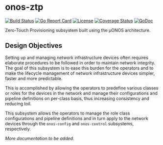 # onos-ztp
[![Build Status](https://travis-ci.org/onosproject/onos-ztp.svg?branch=master)](https://travis-ci.org/onosproject/onos-ztp)
[![Go Report Card](https://goreportcard.com/badge/github.com/onosproject/onos-ztp)](https://goreportcard.com/report/github.com/onosproject/onos-ztp)
[![License](https://img.shields.io/badge/License-Apache%202.0-blue.svg)](https://github.com/gojp/goreportcard/blob/master/LICENSE)
[![Coverage Status](https://img.shields.io/coveralls/github/onosproject/onos-ztp/badge.svg)](https://coveralls.io/github/onosproject/onos-ztp?branch=master)
[![GoDoc](https://godoc.org/github.com/onosproject/onos-ztp?status.svg)](https://godoc.org/github.com/onosproject/onos-ztp)

Zero-Touch Provisioning subsystem built using the µONOS architecture.

## Design Objectives
Setting up and managing network infrastructure devices often requires elaborate procedures 
to be followed in order to maintain network integrity. The goal of this subsystem is to 
ease this burden for the operators and to make the lifecycle management of network 
infrastructure devices simpler, faster and more predictable.

This is accomplished by allowing the operators to predefine various classes or roles 
for the devices in the network and manage their configurations and pipeline definitions
on per-class basis, thus increasing consistency and reducing toil.

This subsystem allows the operators to manage the role class configurations and 
pipeline definitions and in turn apply to the network devices through the `onos-config` and `onos-control` 
subsystems, respectively.

_More documentation to be added._
